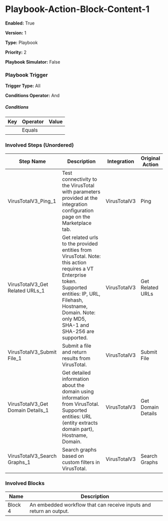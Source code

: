 # Playbook-Action-Block-Content-1




**Enabled:** True

**Version:** 1

**Type:** Playbook

**Priority:** 2

**Playbook Simulator:** False


### Playbook Trigger
**Trigger Type:** All

**Conditions Operator:** And

##### Conditions
|Key|Operator|Value|
|---|--------|-----|
||Equals||


### Involved Steps (Unordered)
|Step Name|Description|Integration|Original Action|
|---------|-----------|-----------|---------------|
|VirusTotalV3_Ping_1|Test connectivity to the VirusTotal with parameters provided at the integration configuration page on the Marketplace tab.|VirusTotalV3|Ping|
|VirusTotalV3_Get Related URLs_1|Get related urls to the provided entities from VirusTotal. Note: this action requires a VT Enterprise token. Supported entities: IP, URL, Filehash, Hostname, Domain. Note: only MD5, SHA-1 and SHA-256 are supported.|VirusTotalV3|Get Related URLs|
|VirusTotalV3_Submit File_1|Submit a file and return results from VirusTotal.|VirusTotalV3|Submit File|
|VirusTotalV3_Get Domain Details_1|Get detailed information about the domain using information from VirusTotal. Supported entities: URL (entity extracts domain part), Hostname, Domain.|VirusTotalV3|Get Domain Details|
|VirusTotalV3_Search Graphs_1|Search graphs based on custom filters in VirusTotal.|VirusTotalV3|Search Graphs|

### Involved Blocks
|Name|Description|
|----|-----------|
|Block 4|An embedded workflow that can receive inputs and return an output.|
